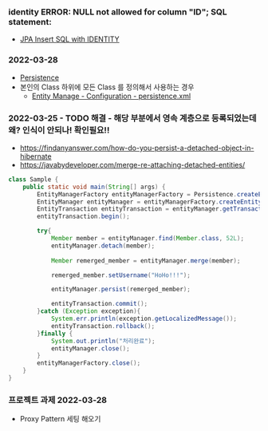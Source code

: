 ### identity ERROR: NULL not allowed for column "ID"; SQL statement:

- [JPA Insert SQL with IDENTITY](https://www.inflearn.com/questions/374987)

### 2022-03-28 

 - [Persistence](https://thorben-janssen.com/jpa-persistence-xml/)
 - 본인의 Class 하위에 모든 Class 를 정의해서 사용하는 경우 
   - [Entity Manage - Configuration - persistence.xml](https://docs.jboss.org/hibernate/stable/entitymanager/reference/en/html/configuration.html)

### 2022-03-25 - TODO 해결 - 해당 부분에서 영속 계층으로 등록되었는데 왜? 인식이 안되나! 확인필요!!
 - https://findanyanswer.com/how-do-you-persist-a-detached-object-in-hibernate
 - https://javabydeveloper.com/merge-re-attaching-detached-entities/

```java
class Sample {
    public static void main(String[] args) {
        EntityManagerFactory entityManagerFactory = Persistence.createEntityManagerFactory("wings-persistence");
        EntityManager entityManager = entityManagerFactory.createEntityManager();
        EntityTransaction entityTransaction = entityManager.getTransaction();
        entityTransaction.begin();

        try{
            Member member = entityManager.find(Member.class, 52L);
            entityManager.detach(member);
            
            Member remerged_member = entityManager.merge(member);

            remerged_member.setUsername("HoHo!!!");

            entityManager.persist(remerged_member);

            entityTransaction.commit();
        }catch (Exception exception){
            System.err.println(exception.getLocalizedMessage());
            entityTransaction.rollback();
        }finally {
            System.out.println("처리완료");
            entityManager.close();
        }
        entityManagerFactory.close();
    }
}
```

### 프로젝트 과제 2022-03-28 
 - Proxy Pattern 세팅 해오기 
